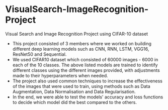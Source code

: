 # VisualSearch-ImageRecognition-Project
Visual Search and Image Recognition Project using CIFAR-10 dataset


- This project consisted of 3 members where we worked on building different deep learning models such as CNN, RNN, LSTM, VGG16, ResNet50 and Sequential.
- We used CIFAR10 dataset which consisted of 60000 images - 6000 in each of the 10 classes. The above listed models are trained to identify different classes using the different images provided, with adjustments made to their hyperparameters when needed.
- The project also used common techniques to increase the effectiveness of the images that were used to train, using methods such as Data Augmentation, Data Normalisation and Data Regularisation.
- In the end, we were able to test the models' accuracy and loss functions to decide which model did the best compared to the others.
